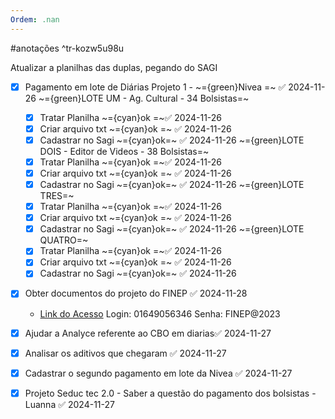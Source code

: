 ```yaml
---
Ordem: .nan
---
```


#anotações ^tr-kozw5u98u

Atualizar a planilhas das duplas, pegando do SAGI

- [x] Pagamento em lote de Diárias Projeto 1 - ~={green}Nivea =~ ✅ 2024-11-26
	~={green}LOTE UM - Ag. Cultural - 34 Bolsistas=~
	- [x] Tratar Planilha  ~={cyan}ok =~✅ 2024-11-26
	- [x] Criar arquivo txt ~={cyan}ok =~ ✅ 2024-11-26
	- [x] Cadastrar no Sagi ~={cyan}ok=~ ✅ 2024-11-26
	~={green}LOTE DOIS  - Editor de Videos - 38 Bolsistas=~
	- [x] Tratar Planilha  ~={cyan}ok =~✅ 2024-11-26
	- [x] Criar arquivo txt ~={cyan}ok =~ ✅ 2024-11-26
	- [x] Cadastrar no Sagi ~={cyan}ok=~ ✅ 2024-11-26
	~={green}LOTE TRES=~
	- [x] Tratar Planilha  ~={cyan}ok =~✅ 2024-11-26
	- [x] Criar arquivo txt ~={cyan}ok =~ ✅ 2024-11-26
	- [x] Cadastrar no Sagi ~={cyan}ok=~ ✅ 2024-11-26
	~={green}LOTE QUATRO=~
	- [x] Tratar Planilha  ~={cyan}ok =~✅ 2024-11-26
	- [x] Criar arquivo txt ~={cyan}ok =~ ✅ 2024-11-26
	- [x] Cadastrar no Sagi ~={cyan}ok=~ ✅ 2024-11-26

- [x] Obter documentos do projeto do FINEP ✅ 2024-11-28
	- [Link do Acesso](https://cadastro.finep.gov.br/cadastro/)
		Login: 01649056346
		Senha: FINEP@2023

- [x] Ajudar a Analyce referente ao CBO em diarias✅ 2024-11-27
- [x] Analisar os aditivos que chegaram ✅ 2024-11-27
- [x] Cadastrar o segundo pagamento em lote da Nivea ✅ 2024-11-27
- [x] Projeto Seduc tec 2.0 - Saber a questão do pagamento dos bolsistas - Luanna ✅ 2024-11-27